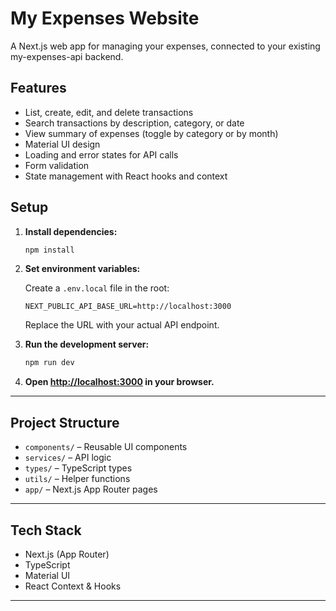 # My Expenses Website

A Next.js web app for managing your expenses, connected to your existing my-expenses-api backend.

## Features

- List, create, edit, and delete transactions
- Search transactions by description, category, or date
- View summary of expenses (toggle by category or by month)
- Material UI design
- Loading and error states for API calls
- Form validation
- State management with React hooks and context

## Setup

1. **Install dependencies:**

   ```bash
   npm install
   ```

2. **Set environment variables:**

   Create a `.env.local` file in the root:

   ```
   NEXT_PUBLIC_API_BASE_URL=http://localhost:3000
   ```

   Replace the URL with your actual API endpoint.

3. **Run the development server:**

   ```bash
   npm run dev
   ```

4. **Open [http://localhost:3000](http://localhost:3000) in your browser.**

---

## Project Structure

- `components/` – Reusable UI components
- `services/` – API logic
- `types/` – TypeScript types
- `utils/` – Helper functions
- `app/` – Next.js App Router pages

---

## Tech Stack

- Next.js (App Router)
- TypeScript
- Material UI
- React Context & Hooks

---
